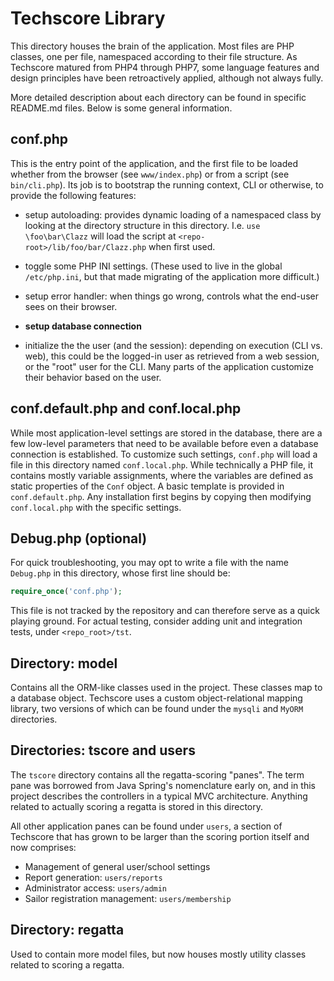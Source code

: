 # Techscore Library

This directory houses the brain of the application. Most files are PHP classes, one per file,
namespaced according to their file structure. As Techscore matured from PHP4 through PHP7, some
language features and design principles have been retroactively applied, although not always fully.

More detailed description about each directory can be found in specific README.md files. Below is
some general information.

## conf.php

This is the entry point of the application, and the first file to be loaded whether from the browser
(see `www/index.php`) or from a script (see `bin/cli.php`). Its job is to bootstrap the running
context, CLI or otherwise, to provide the following features:

  * setup autoloading: provides dynamic loading of a namespaced class by looking at the
    directory structure in this directory. I.e. `use \foo\bar\Clazz` will load the script at
    `<repo-root>/lib/foo/bar/Clazz.php` when first used.
	
  * toggle some PHP INI settings. (These used to live in the global `/etc/php.ini`, but that made
    migrating of the application more difficult.)
	
  * setup error handler: when things go wrong, controls what the end-user sees on their browser.
  
  * **setup database connection**
  
  * initialize the the user (and the session): depending on execution (CLI vs. web), this could be
    the logged-in user as retrieved from a web session, or the "root" user for the CLI. Many parts
    of the application customize their behavior based on the user.
	

## conf.default.php and conf.local.php

While most application-level settings are stored in the database, there are a few low-level
parameters that need to be available before even a database connection is established. To customize
such settings, `conf.php` will load a file in this directory named `conf.local.php`. While
technically a PHP file, it contains mostly variable assignments, where the variables are defined as
static properties of the `Conf` object. A basic template is provided in `conf.default.php`. Any
installation first begins by copying then modifying `conf.local.php` with the specific settings.


## Debug.php (optional)

For quick troubleshooting, you may opt to write a file with the name `Debug.php` in this directory,
whose first line should be:

```php
require_once('conf.php');
```

This file is not tracked by the repository and can therefore serve as a quick playing ground. For
actual testing, consider adding unit and integration tests, under `<repo_root>/tst`.


## Directory: model

Contains all the ORM-like classes used in the project. These classes map to a database object.
Techscore uses a custom object-relational mapping library, two versions of which can be found under
the `mysqli` and `MyORM` directories.


## Directories: tscore and users

The `tscore` directory contains all the regatta-scoring "panes". The term pane was borrowed from
Java Spring's nomenclature early on, and in this project describes the controllers in a typical MVC
architecture. Anything related to actually scoring a regatta is stored in this directory.

All other application panes can be found under `users`, a section of Techscore that has grown to be
larger than the scoring portion itself and now comprises:

  * Management of general user/school settings
  * Report generation: `users/reports`
  * Administrator access: `users/admin`
  * Sailor registration management: `users/membership`


## Directory: regatta

Used to contain more model files, but now houses mostly utility classes related to scoring a
regatta.
